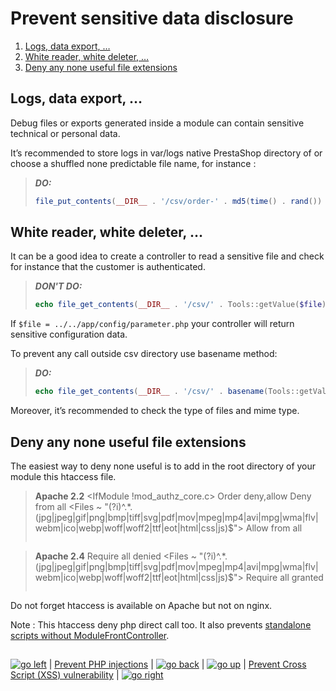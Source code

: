 # Prevent sensitive data disclosure

1. [Logs, data export, …](#logs-data-export-)
2. [White reader, white deleter, …](#white-reader-white-deleter-)
3. [Deny any none useful file extensions](#deny-any-none-useful-file-extensions)

## Logs, data export, …

Debug files or exports generated inside a module can contain sensitive technical or personal data.

It’s recommended to store logs in var/logs native PrestaShop directory of or choose a shuffled none predictable file name, for instance :

> ***DO:***
> ```PHP
> file_put_contents(__DIR__ . '/csv/order-' . md5(time() . rand()) . '.csv', $content);
> ```

## White reader, white deleter, …

It can be a good idea to create a controller to read a sensitive file and check for instance that the customer is authenticated.

> ***DON'T DO:***
> ```PHP
> echo file_get_contents(__DIR__ . '/csv/' . Tools::getValue($file));
> ```

If `$file = ../../app/config/parameter.php` your controller will return sensitive configuration data.

To prevent any call outside csv directory use basename method: 

> ***DO:***
> ```PHP
> echo file_get_contents(__DIR__ . '/csv/' . basename(Tools::getValue($file)));
> ```

Moreover, it’s recommended to check the type of files and mime type.


## Deny any none useful file extensions

The easiest way to deny none useful is to add in the root directory of your module this htaccess file.

> **Apache 2.2**
> <IfModule !mod_authz_core.c>
>    Order deny,allow
>    Deny from all
>    <Files ~ "(?i)^.*\.(jpg|jpeg|gif|png|bmp|tiff|svg|pdf|mov|mpeg|mp4|avi|mpg|wma|flv|webm|ico|webp|woff|woff2|ttf|eot|html|css|js)$">
>        Allow from all
>    </Files>
> </IfModule>
> ```

> **Apache 2.4**
> <IfModule mod_authz_core.c>
>    Require all denied
>    <Files ~ "(?i)^.*\.(jpg|jpeg|gif|png|bmp|tiff|svg|pdf|mov|mpeg|mp4|avi|mpg|wma|flv|webm|ico|webp|woff|woff2|ttf|eot|html|css|js)$">
>        Require all granted
>    </Files>
> </IfModule>
> ```

Do not forget htaccess is available on Apache but not on nginx.

Note : This htaccess deny php direct call too. It also prevents [standalone scripts without ModuleFrontController](https://docs.google.com/document/d/1CvbzwhN-C1MNfmXykfIG6HBogh_EI4dvdgrmW3m4hh8/edit#heading=h.u5uy9tq7sq3g).

##

[![go left](/images/resized/left-arrow-9133251.png)](/security-advisories/kb/php_injections.html) | [Prevent PHP injections](/php_injections.md) | [![go back](/images/resized/back-to-menu-arrow-9121722.png)](/security-advisories/kb/index.html) | [![go up](/images/resized/up-arrow-1767592-1502496.png)](#prevent-sensitive-data-disclosure) | [Prevent Cross Script (XSS) vulnerability](/cross_script_vulnerability.md) | [![go right](/images/resized/right-arrow.png)](/security-advisories/kb/cross_script_vulnerability.html)